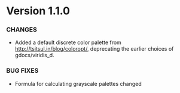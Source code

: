 Version 1.1.0
=============

### CHANGES

* Added a default discrete color palette from http://tsitsul.in/blog/coloropt/, deprecating the earlier choices of gdocs/viridis_d.

### BUG FIXES

* Formula for calculating grayscale palettes changed

